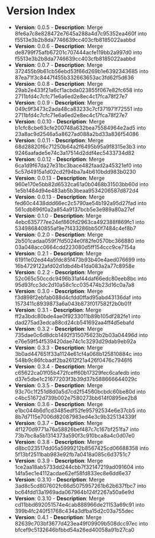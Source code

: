 # Version Index
- **Version**: 0.0.5 - **Description**: Merge 8fe6a7c8e828472e7645a288a4d7c95352ea460f into f5513e3b2b8da7746639cc403cfb8185022aabbd
- **Version**: 0.0.6 - **Description**: Merge de8799f75afb67201c707444acfe119bb2a997d0 into f5513e3b2b8da7746639cc403cfb8185022aabbd
- **Version**: 0.0.7 - **Description**: Merge 372455b9b61cb56ebd53f66d269b1e6392343685 into 87ea71f3c8447f455b332663653ac3fd62f5d636
- **Version**: 0.0.8 - **Description**: Merge 29ab2e433f21a6cf1acbda023855f067e82fc658 into 2711bfd4c7cfc71e6a6ed2e8ec4c17fca78f27e7
- **Version**: 0.0.9 - **Description**: Merge 049c9f3473c2ada48ca83233c7cf371971f72551 into 2711bfd4c7cfc71e6a6ed2e8ec4c17fca78f27e7
- **Version**: 0.0.10 - **Description**: Merge b1cfc8cbe63cfe200748a632bea75584964e2ad5 into 23a8ac9d2546a5a8627ad088a2bd33a836f54086
- **Version**: 0.0.11 - **Description**: Merge 68d28820f6c71250b64a2f6495b95a9f8315e3b3 into 9246aafade5e74c3a17514d2ddf4ec5433734d82
- **Version**: 0.0.12 - **Description**: Merge 6ca1d9f67da27e31bc3bace482faad2a45321ef0 into 5c57d4915a1d02cd2f94ba7a4b610bdd983b0230
- **Version**: 0.0.13 - **Description**: Merge 960e170e5bb82d6532ca61a0b0468b31503bb60d into 1e5b1484d94e483ab5b3beaa9534206587d872d4
- **Version**: 0.0.13 - **Description**: Merge fed60c4438ddd66ec2c5790ae54b192a95d27fad into 561cdb896f0a2a854a9137bcb5e3e989a80a27ef
- **Version**: 0.1.0 - **Description**: Merge 4ebc635777ee24ef860fd2963ca492388f869fc1 into 534986840855af9e7f433286bb50f7484c4ef8b7
- **Version**: 0.2.0 - **Description**: Merge 2b501cadaa059f7fd5024e0f82fe0570bc366880 into 03a048acc0664cdd223080d5ff154ccc9ce7154a
- **Version**: 0.2.1 - **Description**: Merge 61911e02ed44a5fdc85f473b93b40e4aed076699 into 16b4729122afd02d1dbd4b41da083a2a77c8958e
- **Version**: 0.2.2 - **Description**: Merge 52c065c50ccdc9496b31af44daf66edc80eeb8bc into 95d93fcc3dc2d10a58c1cc035474b23d16c0a7a8
- **Version**: 0.3.0 - **Description**: Merge f3d898f2ebfab088d4cfdd0ffad95abd43136daf into 1573411c8939873a6a043b873f017582f2b0b01f
- **Version**: 0.3.1 - **Description**: Merge ff2a3bdc80bde4ae0f9233011b89b105df282fe1 into dad275ad3edca88cd24cb541692aa4ff4d5ebafd
- **Version**: 0.3.2 - **Description**: Merge 735dae0c6d8dcb1492f315075623b2b03a04496d into e76e59f54f539420dae74c1c3293d29dab9eb92a
- **Version**: 0.3.3 - **Description**: Merge 3b0ad447651f33a1124e61cf4a068b125810884c into 548b9c86fcbadf2ba2612f21a426f0476c7946f6
- **Version**: 0.3.4 - **Description**: Merge c65622ca01f05b472fceff60b17329fec6cafedb into d37e5dbe1c21677203f3b39d37b588666644029c
- **Version**: 0.3.5 - **Description**: Merge 93c70c1f251d8d0a5d7cd2f54560bcbdc60be80d into c4bc51672d739b002e7580273bb614f0895ee2b8
- **Version**: 0.3.6 - **Description**: Merge e1bc044b6d1cd3485edf52fe95792534e6e37cb5 into 8b7d7115e7006d82087983ed4e3c9b325134339f
- **Version**: 0.3.7 - **Description**: Merge 4f1270d9771a76a58826bef487c7c167bf251fa7 into 73b7bc8a5b1314373a590f3c910bca8a4c0d07e0
- **Version**: 0.3.8 - **Description**: Merge d8bc023517dd05a5999212b8567425cd06688358 into 5f13bf2511bab983e92fb7a0418a085c6d3751c7
- **Version**: 0.3.9 - **Description**: Merge 1ce2aa18ab5733dd244cbb7f32147219ad091604 into 14fa5ec1e4112acdae62ef58fd833ec8e6dd6e37
- **Version**: 0.3.10 - **Description**: Merge 3ad8c5cd807602fc66d5075957261b62b637fbc7 into bc64fdd13a1969ada067964b124f2267a50a6e9d
- **Version**: 0.3.10 - **Description**: Merge cd11bbd692051574e4cab888966de21153a69c91 into 399b4fc240f51768c434a3dfba15d2c03a755dec
- **Version**: 0.4.1 - **Description**: Merge 82639c703bf3677d423ea49f09909b508dcc97ec into bfcef9c5132646bfbbd54a26ed40058a91b27ca0

